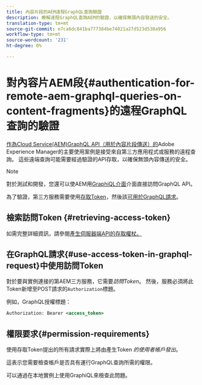 ```yaml
---
title: 內容片段的AEM遠程GraphQL查詢驗證
description: 瞭解遠程GraphQL查詢AEM的驗證，以確保無頭內容發送的安全。
translation-type: tm+mt
source-git-commit: e7ca6dc841ba777384be74021a27d523d530a956
workflow-type: tm+mt
source-wordcount: '231'
ht-degree: 0%

---
```



# 對內容片AEM段{#authentication-for-remote-aem-graphql-queries-on-content-fragments}的遠程GraphQL查詢的驗證

[作為Cloud Service(AEM)GraphQL API（用於內容片段傳送）的](/help/assets/content-fragments/graphql-api-content-fragments.md)Adobe Experience Manager的主要使用案例是接受來自第三方應用程式或服務的遠程查詢。 這些遠端查詢可能需要經過驗證的API存取，以確保無頭內容傳送的安全。

>[!NOTE]
>
>對於測試和開發，您還可以使AEM用[GraphiQL介面](/help/assets/content-fragments/graphql-api-content-fragments.md#graphiql-interface)介面直接訪問GraphQL API。

為了驗證，第三方服務需要使用[存取Token](#access-token)，然後該[可用於GraphQL請求](#use-access-token-in-graphql-request)。

## 檢索訪問Token {#retrieving-access-token}

如需完整詳細資訊，請參閱[產生伺服器端API的存取權杖。](/help/implementing/developing/introduction/generating-access-tokens-for-server-side-apis.md)

## 在GraphQL請求{#use-access-token-in-graphql-request}中使用訪問Token

對於要與實例連接的第AEM三方服務，它需要&#x200B;*訪問Token*。 然後，服務必須將此Token新增至POST請求的`Authorization`標題。

例如，GraphQL授權標題：

```xml
Authorization: Bearer <access_token>
```

## 權限要求{#permission-requirements}

使用存取Token提出的所有請求實際上將由產生Token *的使用者帳戶發出*。

這表示您需要檢查帳戶是否具有運行GraphQL查詢所需的權限。

可以通過在本地實例上使用GraphiQL來檢查此問題。
